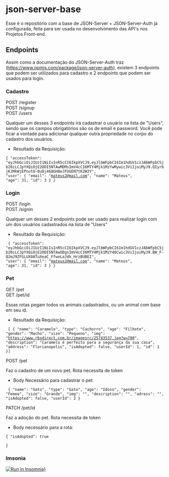 # json-server-base

Esse é o repositório com a base de JSON-Server + JSON-Server-Auth já configurada, feita para ser usada no desenvolvimento das API's nos Projetos Front-end.

## Endpoints

Assim como a documentação do JSON-Server-Auth traz (https://www.npmjs.com/package/json-server-auth), existem 3 endpoints que podem ser utilizados para cadastro e 2 endpoints que podem ser usados para login.

### Cadastro

POST /register <br/>
POST /signup <br/>
POST /users

Qualquer um desses 3 endpoints irá cadastrar o usuário na lista de "Users", sendo que os campos obrigatórios são os de email e password.
Você pode ficar a vontade para adicionar qualquer outra propriedade no corpo do cadastro dos usuários.

* Resultado da Requisição:

<code>{
	"accessToken": "eyJhbGciOiJIUzI1NiIsInR5cCI6IkpXVCJ9.eyJlbWFpbCI6Im1hdGV1czJAbWFpbC5jb20iLCJpYXQiOjE2ODI5NTAwMDMsImV4cCI6MTY4Mjk1MzYwMywic3ViIjoiMyJ9.QIyrbjKJMkWjEPnutU-0u8j468GH8eJFUGEN7tK2W2Y",
	"user": {
		"email": "mateus2@mail.com",
		"name": "Mateus",
		"age": 31,
		"id": 3
	}
} </code>

### Login

POST /login <br/>
POST /signin

Qualquer um desses 2 endpoints pode ser usado para realizar login com um dos usuários cadastrados na lista de "Users"

* Resultado da Requisição:

<code> {
	"accessToken": "eyJhbGciOiJIUzI1NiIsInR5cCI6IkpXVCJ9.eyJlbWFpbCI6Im1hdGV1czJAbWFpbC5jb20iLCJpYXQiOjE2ODI5NTAwODgsImV4cCI6MTY4Mjk1MzY4OCwic3ViIjoiMyJ9.BW_F-Q2mJ9ZFGLUX0ATuXeaC_FfweLaJdk_HrzBUBEI",
	"user": {
		"email": "mateus2@mail.com",
		"name": "Mateus",
		"age": 31,
		"id": 3
	}
} </code>

### Pet

GET /pet <br/>
GET /pet/id <br/>

Essas rotas pegam todos os animais cadastrados, ou um animal com base em seu id.

* Resultado da Requisição:

<code> [
	{
		"name": "Caramelo",
		"type": "Cachorro",
		"age": "Filhote",
		"gender": "Macho",
		"size": "Pequeno",
		"img": "https://www.rbsdirect.com.br/imagesrc/25743537.jpg?w=700",
		"description": "Caramelo é perfeito para a segurança da sua casa",
		"address": "Florianopolis",
		"isAdopted": false,
		"userId": 1,
		"id": 1
	}]</code>

POST /pet <br/>

Faz o cadastro de um novo pet. Rota necessita de token

* Body Necessário para cadastrar o pet:

<code> {
	"name": "Gato",
  "type": "Gato",
  "age": "Idoso",
  "gender": "Femea",
  "size": "Grande",
	"img": "",
	"description": "",
	"adress": "",
	"isAdopted": false,
	"userId": 2
}
</code>

PATCH /pet/id

Faz a adoção do pet. Rota necessita de token

* Body necessário para a rota:

<code>{
	"isAdopted": true	
} </code>


### Imsonia

[![Run in Insomnia}](https://insomnia.rest/images/run.svg)](https://insomnia.rest/run/?label=&uri=)

